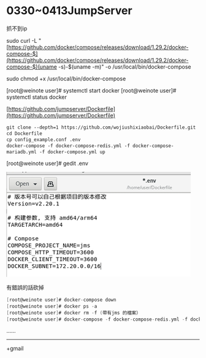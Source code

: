 # 0330~0413JumpServer

抓不到ip

sudo curl -L "[https://github.com/docker/compose/releases/download/1.29.2/docker-compose-$](https://github.com/docker/compose/releases/download/1.29.2/docker-compose-$)(uname -s)-$(uname -m)" -o /usr/local/bin/docker-compose

sudo chmod +x /usr/local/bin/docker-compose

[root@weinote user]# systemctl start docker
[root@weinote user]# systemctl status docker

[https://github.com/jumpserver/Dockerfile](https://github.com/jumpserver/Dockerfile)

```
git clone --depth=1 https://github.com/wojiushixiaobai/Dockerfile.git
cd Dockerfile
cp config_example.conf .env
docker-compose -f docker-compose-redis.yml -f docker-compose-mariadb.yml -f docker-compose.yml up
```

[root@weinote user]# gedit .env

![1648606955662.jpg](0330~0413JumpServer%20476adefdb5ca4dddb6338c9a594153a4/1648606955662.jpg)

有錯誤的話砍掉

```c
[root@weinote user]# docker-compose down
[root@weinote user]# docker ps -a
[root@weinote user]# docker rm -f (帶有jms 的檔案）
[root@weinote user]# docker-compose -f docker-compose-redis.yml -f docker-compose-mariadb.yml -f docker-compose.yml up
```

……

---

+gmail